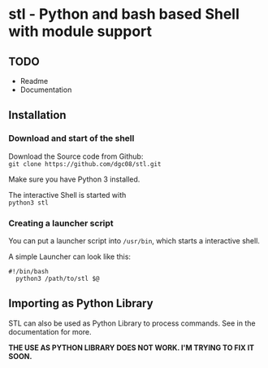 # stl - Python and bash based Shell with module support

## TODO
- Readme
- Documentation

## Installation

### Download and start of the shell

Download the Source code from Github: <br>
`git clone https://github.com/dgc08/stl.git`

Make sure you have Python 3 installed.

The interactive Shell is started with <br>
`python3 stl`

### Creating a launcher script

You can put a launcher script into `/usr/bin`, which starts a interactive shell.

A simple Launcher can look like this:

<code>#!/bin/bash <br>
&nbsp;python3 /path/to/stl $@
</code> 

## Importing as Python Library

STL can also be used as Python Library to process  commands. See in the documentation for more.

<b>THE USE AS PYTHON LIBRARY DOES NOT WORK. I'M TRYING TO FIX IT SOON.
